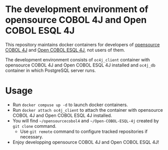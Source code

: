 # The development environment of opensource COBOL 4J and Open COBOL ESQL 4J

This repository maintains docker containers for developers of [opensource COBOL 4J](https://github.com/opensourcecobol/opensourcecobol4j) and [Open COBOL ESQL 4J](https://github.com/opensourcecobol/Open-COBOL-ESQL-4j), not users of them.

The development environment consists of `oc4j_client` container with opensource COBOL 4J and Open COBOL ESQL 4J installed and `oc4j_db` container in which PostgreSQL server runs.

# Usage

* Run `docker compuse up -d` to launch docker containers.
* Run `docker attach oc4j_client` to attach the container with opensource COBOL 4J and Open COBOL ESQL 4J installed.
* You will find `~/opensourcecobol4` and `~/Open-COBOL-ESQL-4j` created by `git clone` command.
  * Use `git remote` command to configure tracked repositories if necessary.
* Enjoy developping opensource COBOL 4J and Open COBOL ESQL 4J!